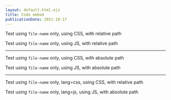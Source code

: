 ```yaml
---
layout: default.html.ejs
title: Code embed
publicationDate: 2021-10-17
---
```


Test using `file-name` only, using CSS, with relative path

<code-embed id='relative-fn-css' file-name='code/foo.css'></code-embed>

Test using `file-name` only, using JS, with relative path

<code-embed id='relative-fn-js' file-name='code/foo.js'></code-embed>

------------

Test using `file-name` only, using CSS, with absolute path

<code-embed id='absolute-fn-css' file-name='/code/foo.css'></code-embed>

Test using `file-name` only, using JS, with absolute path

<code-embed id='absolute-fn-js' file-name='/code/foo.js'></code-embed>

-------------


Test using `file-name` only, lang=css, using CSS, with relative path

<code-embed id='relative-fn-lang-css' lang='css' file-name='/code/foo.css'></code-embed>

Test using `file-name` only, lang=js, using JS, with absolute path

<code-embed id='relative-fn-lang-js' lang='js' file-name='/code/foo.js'></code-embed>



